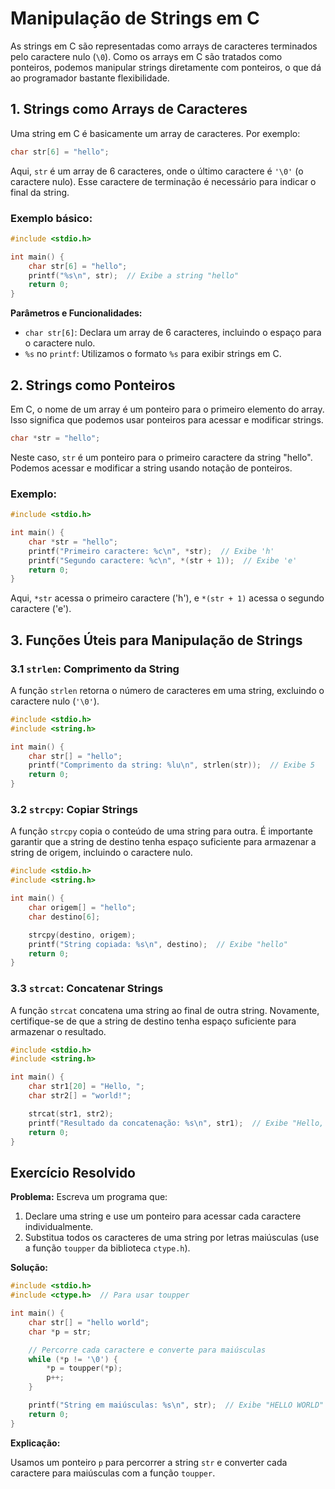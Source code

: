 # Manipulação de Strings em C

As strings em C são representadas como arrays de caracteres terminados pelo caractere nulo (`\0`). Como os arrays em C são tratados como ponteiros, podemos manipular strings diretamente com ponteiros, o que dá ao programador bastante flexibilidade.

## 1. Strings como Arrays de Caracteres

Uma string em C é basicamente um array de caracteres. Por exemplo:

```c
char str[6] = "hello";
```

Aqui, `str` é um array de 6 caracteres, onde o último caractere é `'\0'` (o caractere nulo). Esse caractere de terminação é necessário para indicar o final da string.

### Exemplo básico:

```c
#include <stdio.h>

int main() {
    char str[6] = "hello";
    printf("%s\n", str);  // Exibe a string "hello"
    return 0;
}
```

**Parâmetros e Funcionalidades:**

- `char str[6]`: Declara um array de 6 caracteres, incluindo o espaço para o caractere nulo.
- `%s` no `printf`: Utilizamos o formato `%s` para exibir strings em C.

## 2. Strings como Ponteiros

Em C, o nome de um array é um ponteiro para o primeiro elemento do array. Isso significa que podemos usar ponteiros para acessar e modificar strings.

```c
char *str = "hello";
```

Neste caso, `str` é um ponteiro para o primeiro caractere da string "hello". Podemos acessar e modificar a string usando notação de ponteiros.

### Exemplo:

```c
#include <stdio.h>

int main() {
    char *str = "hello";
    printf("Primeiro caractere: %c\n", *str);  // Exibe 'h'
    printf("Segundo caractere: %c\n", *(str + 1));  // Exibe 'e'
    return 0;
}
```

Aqui, `*str` acessa o primeiro caractere ('h'), e `*(str + 1)` acessa o segundo caractere ('e').

## 3. Funções Úteis para Manipulação de Strings

### 3.1 `strlen`: Comprimento da String

A função `strlen` retorna o número de caracteres em uma string, excluindo o caractere nulo (`'\0'`).

```c
#include <stdio.h>
#include <string.h>

int main() {
    char str[] = "hello";
    printf("Comprimento da string: %lu\n", strlen(str));  // Exibe 5
    return 0;
}
```

### 3.2 `strcpy`: Copiar Strings

A função `strcpy` copia o conteúdo de uma string para outra. É importante garantir que a string de destino tenha espaço suficiente para armazenar a string de origem, incluindo o caractere nulo.

```c
#include <stdio.h>
#include <string.h>

int main() {
    char origem[] = "hello";
    char destino[6];

    strcpy(destino, origem);
    printf("String copiada: %s\n", destino);  // Exibe "hello"
    return 0;
}
```

### 3.3 `strcat`: Concatenar Strings

A função `strcat` concatena uma string ao final de outra string. Novamente, certifique-se de que a string de destino tenha espaço suficiente para armazenar o resultado.

```c
#include <stdio.h>
#include <string.h>

int main() {
    char str1[20] = "Hello, ";
    char str2[] = "world!";

    strcat(str1, str2);
    printf("Resultado da concatenação: %s\n", str1);  // Exibe "Hello, world!"
    return 0;
}
```

## Exercício Resolvido

**Problema:** Escreva um programa que:

1. Declare uma string e use um ponteiro para acessar cada caractere individualmente.
2. Substitua todos os caracteres de uma string por letras maiúsculas (use a função `toupper` da biblioteca `ctype.h`).

**Solução:**

```c
#include <stdio.h>
#include <ctype.h>  // Para usar toupper

int main() {
    char str[] = "hello world";
    char *p = str;

    // Percorre cada caractere e converte para maiúsculas
    while (*p != '\0') {
        *p = toupper(*p);
        p++;
    }

    printf("String em maiúsculas: %s\n", str);  // Exibe "HELLO WORLD"
    return 0;
}
```

**Explicação:**

Usamos um ponteiro `p` para percorrer a string `str` e converter cada caractere para maiúsculas com a função `toupper`.